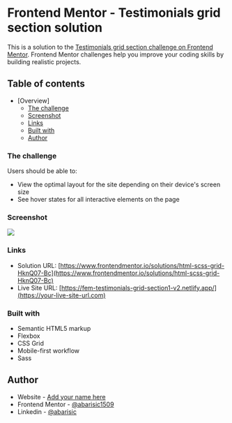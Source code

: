 # Frontend Mentor - Testimonials grid section solution

This is a solution to the [Testimonials grid section challenge on Frontend Mentor](https://www.frontendmentor.io/challenges/testimonials-grid-section-Nnw6J7Un7). Frontend Mentor challenges help you improve your coding skills by building realistic projects. 

## Table of contents

- [Overview]
  - [The challenge](#the-challenge)
  - [Screenshot](#screenshot)
  - [Links](#links)
  - [Built with](#built-with)
  - [Author](#author)

### The challenge

Users should be able to:

- View the optimal layout for the site depending on their device's screen size
- See hover states for all interactive elements on the page

### Screenshot

![](./screenshot.jpg)

### Links

- Solution URL: [https://www.frontendmentor.io/solutions/html-scss-grid-HknQ07-Bc](https://www.frontendmentor.io/solutions/html-scss-grid-HknQ07-Bc)
- Live Site URL: [https://fem-testimonials-grid-section1-v2.netlify.app/](https://your-live-site-url.com)

### Built with

- Semantic HTML5 markup
- Flexbox
- CSS Grid
- Mobile-first workflow
- Sass


## Author

- Website - [Add your name here](https://www.your-site.com)
- Frontend Mentor - [@abarisic1509](https://www.frontendmentor.io/profile/abarisic1509)
- Linkedin - [@abarisic](https://www.linkedin.com/in/ana-marija-bari%C5%A1i%C4%87-3b88b523a/)

